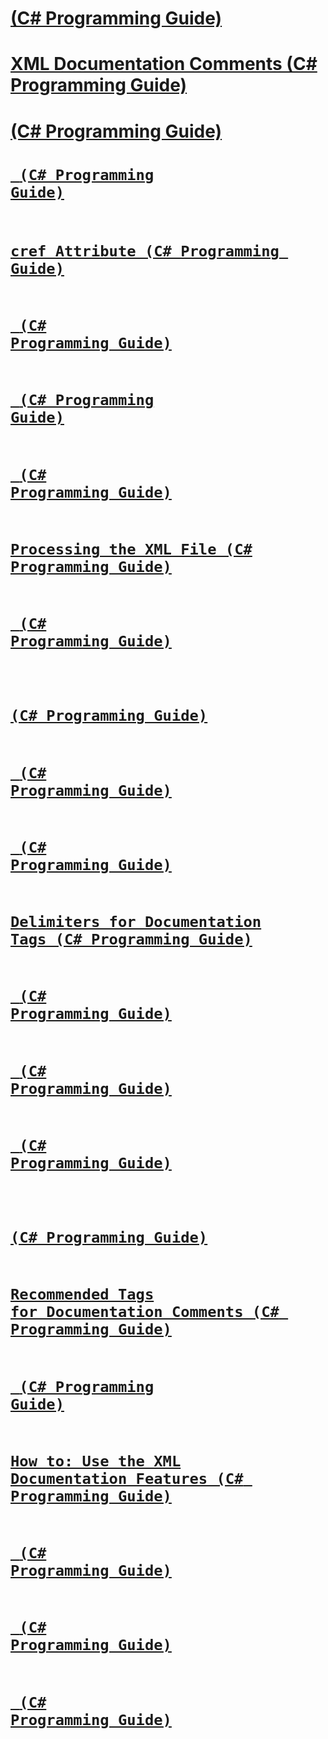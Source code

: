 # [<remarks> (C# Programming Guide)](remarks.md)
# [XML Documentation Comments (C# Programming Guide)](xml-documentation-comments.md)
# [<exception> (C# Programming Guide)](exception.md)
# [<code> (C# Programming Guide)](code.md)
# [cref Attribute (C# Programming Guide)](cref-attribute.md)
# [<c> (C# Programming Guide)](code-inline.md)
# [<list> (C# Programming Guide)](list.md)
# [<typeparam> (C# Programming Guide)](typeparam.md)
# [Processing the XML File (C# Programming Guide)](processing-the-xml-file.md)
# [<paramref> (C# Programming Guide)](paramref.md)
# [<typeparamref> (C# Programming Guide)](typeparamref.md)
# [<value> (C# Programming Guide)](value.md)
# [<returns> (C# Programming Guide)](returns.md)
# [Delimiters for Documentation Tags (C# Programming Guide)](delimiters-for-documentation-tags.md)
# [<include> (C# Programming Guide)](include.md)
# [<summary> (C# Programming Guide)](summary.md)
# [<para> (C# Programming Guide)](para.md)
# [<permission> (C# Programming Guide)](permission.md)
# [Recommended Tags for Documentation Comments (C# Programming Guide)](recommended-tags-for-documentation-comments.md)
# [<see> (C# Programming Guide)](see.md)
# [How to: Use the XML Documentation Features (C# Programming Guide)](how-to-use-the-xml-documentation-features.md)
# [<seealso> (C# Programming Guide)](seealso.md)
# [<param> (C# Programming Guide)](param.md)
# [<example> (C# Programming Guide)](example.md)
